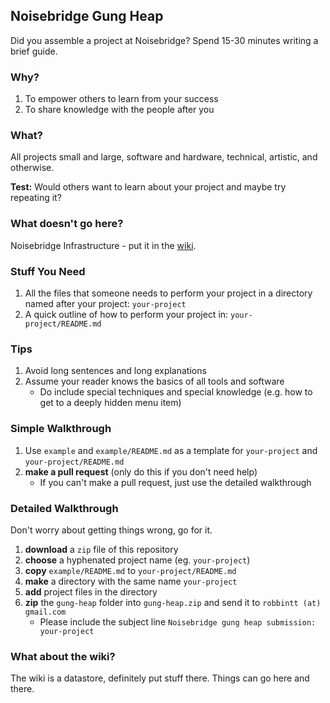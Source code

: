 
## Noisebridge Gung Heap

Did you assemble a project at Noisebridge? Spend 15-30 minutes writing a brief guide.


### Why?

1. To empower others to learn from your success
2. To share knowledge with the people after you 


### What?

All projects small and large, software and hardware, technical, artistic, and otherwise.

**Test:** Would others want to learn about your project and maybe try repeating it?


### What doesn't go here?

Noisebridge Infrastructure - put it in the [wiki](https://noisebridge.net).


### Stuff You Need

1. All the files that someone needs to perform your project in a directory named after your project: `your-project`
2. A quick outline of how to perform your project in: `your-project/README.md`


### Tips

1. Avoid long sentences and long explanations
2. Assume your reader knows the basics of all tools and software
    - Do include special techniques and special knowledge (e.g. how to get to a deeply hidden menu item)


### Simple Walkthrough

1. Use `example` and `example/README.md` as a template for `your-project` and `your-project/README.md`
2. **make a pull request** (only do this if you don't need help)
    - If you can't make a pull request, just use the detailed walkthrough


### Detailed Walkthrough 

Don't worry about getting things wrong, go for it.

1. **download** a `zip` file of this repository
2. **choose** a hyphenated project name (eg. `your-project`)
3. **copy** `example/README.md` to `your-project/README.md`
4. **make** a directory with the same name `your-project`
5. **add** project files in the directory
6. **zip** the `gung-heap` folder into `gung-heap.zip` and send it to `robbintt (at) gmail.com`
    - Please include the subject line `Noisebridge gung heap submission: your-project`


### What about the wiki?

The wiki is a datastore, definitely put stuff there. Things can go here and there.


